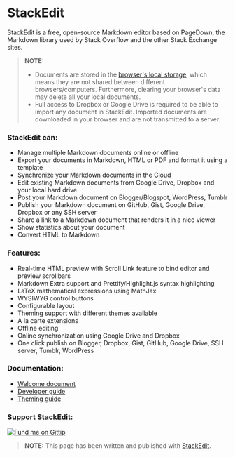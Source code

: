 StackEdit
=========

StackEdit is a free, open-source Markdown editor based on PageDown, the Markdown library used by Stack Overflow and the other Stack Exchange sites.

> **NOTE:**
>
> - Documents are stored in the [browser's local storage][1], which means they are not shared between different browsers/computers. Furthermore, clearing your browser's data may delete all your local documents.
> - Full access to Dropbox or Google Drive is required to be able to import any document in StackEdit. Imported documents are downloaded in your browser and are not transmitted to a server.

### StackEdit can:

 - Manage multiple Markdown documents online or offline
 - Export your documents in Markdown, HTML or PDF and format it using a template
 - Synchronize your Markdown documents in the Cloud
 - Edit existing Markdown documents from Google Drive, Dropbox and your local hard drive
 - Post your Markdown document on Blogger/Blogspot, WordPress, Tumblr
 - Publish your Markdown document on GitHub, Gist, Google Drive, Dropbox or any SSH server
 - Share a link to a Markdown document that renders it in a nice viewer
 - Show statistics about your document
 - Convert HTML to Markdown

### Features:

 - Real-time HTML preview with Scroll Link feature to bind editor and preview scrollbars
 - Markdown Extra support and Prettify/Highlight.js syntax highlighting
 - LaTeX mathematical expressions using MathJax
 - WYSIWYG control buttons
 - Configurable layout
 - Theming support with different themes available
 - A la carte extensions
 - Offline editing
 - Online synchronization using Google Drive and Dropbox
 - One click publish on Blogger, Dropbox, Gist, GitHub, Google Drive, SSH server, Tumblr, WordPress

### Documentation:

 - [Welcome document][2]
 - [Developer guide][3]
 - [Theming guide][4]

### Support StackEdit:

[![Fund me on Gittip](https://raw.github.com/gittip/www.gittip.com/master/www/assets/gittip.png)](https://www.gittip.com/stackedit/ "Fund me on Gittip")

> **NOTE:** This page has been written and published with [StackEdit][5].


  [1]: https://developer.mozilla.org/en-US/docs/Web/Guide/DOM/Storage#localStorage
  [2]: https://github.com/benweet/stackedit/blob/master/public/res/WELCOME.md#welcome-to-stackedit---welcome "Welcome document"
  [3]: https://github.com/benweet/stackedit/blob/master/doc/developer-guide.md#developer-guide "Developer guide"
  [4]: https://github.com/benweet/stackedit/blob/master/doc/theming.md#stackedit-theming-guide "Theming guide"
  [5]: https://stackedit.io/ "StackEdit"